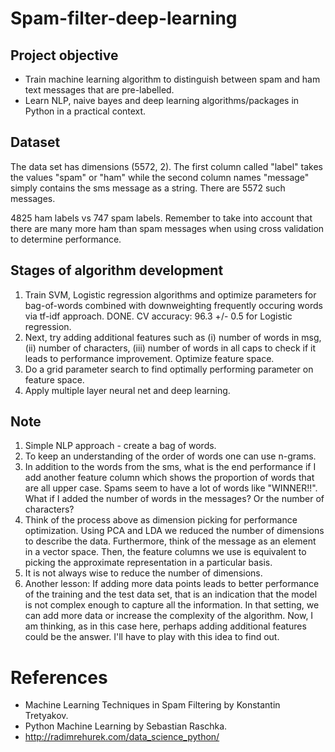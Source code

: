 Spam-filter-deep-learning
=========================

Project objective
-----------------

* Train machine learning algorithm to distinguish between spam and ham text messages that are pre-labelled.   
* Learn NLP, naive bayes and deep learning algorithms/packages in Python in a practical context.   

Dataset 
-------

The data set has dimensions (5572, 2). The first column called "label" takes the values "spam" or "ham" while the second column names "message" simply contains the sms message as a string. There are 5572 such messages.  

4825 ham labels vs 747 spam labels. Remember to take into account that there are many more ham than spam messages when using cross validation to determine performance.

Stages of algorithm development
-------------------------------

1. Train SVM, Logistic regression algorithms and optimize parameters for bag-of-words combined with downweighting frequently occuring words via tf-idf approach. DONE. CV accuracy: 96.3 +/- 0.5 for Logistic regression. 
2. Next, try adding additional features such as (i) number of words in msg, (ii) number of characters, (iii) number of words in all caps to check if it leads to performance improvement. Optimize feature space.    
3. Do a grid parameter search to find optimally performing parameter on feature space.   
4. Apply multiple layer neural net and deep learning.   

Note
----

1. Simple NLP approach - create a bag of words.   
2. To keep an understanding of the order of words one can use n-grams.   
3. In addition to the words from the sms, what is the end performance if I add another feature column which shows the proportion of words that are all upper case. Spams seem to have a lot of words like "WINNER!!". What if I added the number of words in the messages? Or the number of characters?   
4. Think of the process above as dimension picking for performance optimization. Using PCA and LDA we reduced the number of dimensions to describe the data. Furthermore, think of the message as an element in a vector space. Then, the feature columns we use is equivalent to picking the approximate representation in a particular basis.  
5. It is not always wise to reduce the number of dimensions.   
6. Another lesson: If adding more data points leads to better performance of the training and the test data set, that is an indication that the model is not complex enough to capture all the information. In that setting, we can add more data or increase the complexity of the algorithm. Now, I am thinking, as in this case here, perhaps adding additional features could be the answer. I'll have to play with this idea to find out.   

References
==========

* Machine Learning Techniques in Spam Filtering by Konstantin Tretyakov.  
* Python Machine Learning by Sebastian Raschka.   
* http://radimrehurek.com/data_science_python/   


